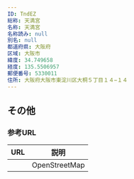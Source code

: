 ```yaml
---
ID: TndEZ
総称: 天満宮
名称: 天満宮
名称読み: null
別名: null
都道府県: 大阪府
区域: 大阪市
緯度: 34.749658
経度: 135.5506957
郵便番号: 5330011
住所: 大阪府大阪市東淀川区大桐５丁目１４−１４
---
```


## その他

### 参考URL

| URL | 説明          |
| --- | ------------- |
|     | OpenStreetMap |
